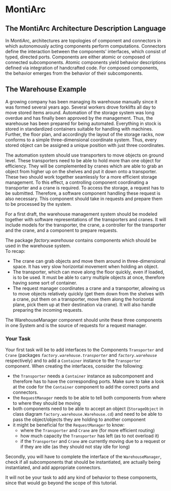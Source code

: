 # MontiArc

## The MontiArc Architecture Description Language

In MontiArc, architectures are topologies of component and connectors in which 
autonomously acting components perform computations. Connectors define the
interaction between the components' interfaces, which consist of typed,
directed ports. Components are either atomic or composed of connected
subcomponents. Atomic components yield behavior descriptions defined via
integration of handcrafted code. For composed components,
the behavior emerges from the behavior of their subcomponents.


## The Warehouse Example

A growing company has been managing its warehouse manually since it was formed
several years ago. Several workers drove forklifts all day to move stored items
around. Automation of the storage system was long overdue and has finally been
approved by the management. Thus, the warehouse has been prepared for being
automated. Everything in stock is stored in standardized containers suitable
for handling with machines. Further, the floor plan, and accordingly the layout
of the storage racks, now conforms to a simple three-dimensional coordinate
system. Thus, every stored object can be assigned a unique position with
just three coordinates.

The automation system should use transporters to move objects on ground level.
These transporters need to be able to hold more than one object for efficiency.
They will be complemented by cranes which are able to grab an object from
higher up on the shelves and put it down onto a transporter. These two should
work together seamlessly for a more efficient storage management. To this
effect, a controlling component coordinating a transporter and a crane is
required. To access the storage, a request has to be submitted. Therefore, a
software component handling these request is also necessary. This component
should take in requests and prepare them to be processed by the system.

For a first draft, the warehouse management system should be modeled together
with software representations of the transporters and cranes. It will include
models for the transporter, the crane, a controller for the transporter
and the crane, and a component to prepare requests.

The package *factory.warehouse* contains components which should be used in the
warehouse system.\
To recap:
 * The crane can grab objects and move them around in  three-dimensional space.
   It has very slow horizontal movement when holding an object.
 * The transporter, which can move along the floor quickly, even if loaded, is
   to be used. It must be able to carry multiple objects at once, therefore
   having some sort of container.
 * The request manager coordinates a crane and a transporter, allowing us to
   move objects relatively quickly (get them down from the shelves with a
   crane, put them on a transporter, move them along the horizontal plane,
   pick them up at their destination via crane). It will also handle 
   preparing the incoming requests.

The WarehouseManager component should unite these three components in
one System and is the source of requests for a request manager.

### Your Task
Your first task will be to add interfaces to the Components `Transporter` and
`Crane` (packages *`factory.warehouse.transporter`* and *`factory.warehouse`*
respectively) and to add a `Container` instance to the `Transporter` component.
When creating the interfaces, consider the following:
 * the `Transporter` needs a `Container` instance as subcomponent and therefore
   has to have the corresponding ports. Make sure to take a look at the code
   for the `Container` component to add the correct ports and connectors.
 * the `RequestManager` needs to be able to tell both components from where to
   where they should be moving
 * both components need to be able to accept an object (`StorageObject` in
   class diagram `factory.warehouse.Warehouse.cd`) and need to be able
   to pass the object/objects they are holding to another component
 * it might be beneficial for the `RequestManager` to know:
   * where the `Transporter` and `Crane` are (for more efficient routing)
   * how much capacity the `Transporter` has left (as to not overload it)
   * if the `Transporter` and `Crane` are currently moving due to a request
     or if they are idle (as they should not stay idle for long)

Secondly, you will have to complete the interface of the `WarehouseManager`,
check if all subcomponents that should be instantiated, are actually being
instantiated, and add appropriate connectors.

It will not be your task to add any kind of behavior to these components,
since that would go beyond the scope of this tutorial.